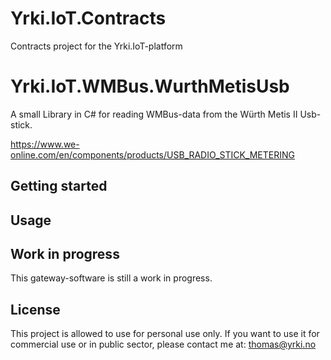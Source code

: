 # Yrki.IoT.Contracts
Contracts project for the Yrki.IoT-platform


# Yrki.IoT.WMBus.WurthMetisUsb
A small Library in C# for reading WMBus-data from the Würth Metis II Usb-stick.

https://www.we-online.com/en/components/products/USB_RADIO_STICK_METERING


## Getting started

## Usage

## Work in progress
This gateway-software is still a work in progress.

## License
This project is allowed to use for personal use only. If you want to use it for commercial use or in public sector, please contact me at: thomas@yrki.no
